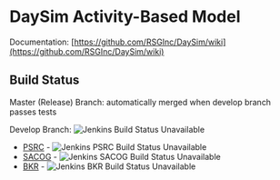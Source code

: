 # DaySim Activity-Based Model

Documentation: [https://github.com/RSGInc/DaySim/wiki](https://github.com/RSGInc/DaySim/wiki)

## Build Status

Master (Release) Branch: automatically merged when develop branch passes tests

Develop Branch: ![Jenkins Build Status Unavailable](http://wrjmdlppw01.rsginc.com:8080/buildStatus/icon?job=DaySim_all_regions)

  - [PSRC](https://www.psrc.org) -  ![Jenkins PSRC Build Status Unavailable](http://wrjmdlppw01.rsginc.com:8080/job/PSRC/badge/icon)
  - [SACOG](https://www.sacog.org) -  ![Jenkins SACOG Build Status Unavailable](http://wrjmdlppw01.rsginc.com:8080/job/SACOG/badge/icon)
  - [BKR](https://www.bellevuewa.gov) - ![Jenkins BKR Build Status Unavailable](http://wrjmdlppw01.rsginc.com:8080/job/BKRCast/badge/icon)
 